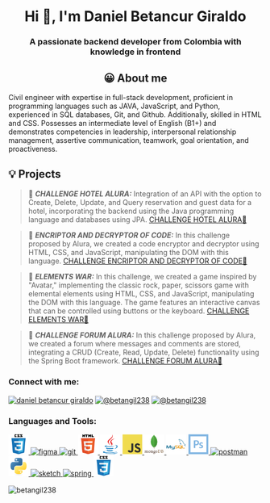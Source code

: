 <h1 align="center">Hi 👋, I'm Daniel Betancur Giraldo</h1>
<h3 align="center">A passionate backend developer from Colombia with knowledge in frontend</h3>
                                                                                           <h2 align="center">😀 About me </h1>  


Civil engineer with expertise in full-stack development, proficient in programming languages such as JAVA, JavaScript, and Python, experienced in SQL databases, Git, and Github. Additionally, skilled in HTML and CSS. Possesses an intermediate level of English (B1+) and demonstrates competencies in leadership, interpersonal relationship management, assertive communication, teamwork, goal orientation, and proactiveness.
## 💡 Projects

> 💬 _***CHALLENGE HOTEL ALURA:***_ Integration of an API with the option to Create, Delete, Update, and Query reservation and guest data for a hotel, incorporating the backend using the Java programming language and databases using JPA. <a href="https://github.com/betangil238/ChallengeHotel">CHALLENGE HOTEL ALURA💬</a>

> 💬 _***ENCRIPTOR AND DECRYPTOR OF CODE:***_ In this challenge proposed by Alura, we created a code encryptor and decryptor using HTML, CSS, and JavaScript, manipulating the DOM with this language. <a href="https://betangil238.github.io/EncriptadorDeCodigo/">CHALLENGE ENCRIPTOR AND DECRYPTOR OF CODE💬</a>

> 💬 _***ELEMENTS WAR:***_ In this challenge, we created a game inspired by "Avatar," implementing the classic rock, paper, scissors game with elemental elements using HTML, CSS, and JavaScript, manipulating the DOM with this language. The game features an interactive canvas that can be controlled using buttons or the keyboard. <a href="https://betangil238.github.io/GuerraDeElementos/">CHALLENGE ELEMENTS WAR💬</a>

> 💬 _***CHALLENGE FORUM ALURA:***_ In this challenge proposed by Alura, we created a forum where messages and comments are stored, integrating a CRUD (Create, Read, Update, Delete) functionality using the Spring Boot framework. <a href="https://github.com/betangil238/Foro">CHALLENGE FORUM ALURA💬</a>

<h3 align="left">Connect with me:</h3>
<p align="left">
<a href="https://www.linkedin.com/in/daniel-betancur-developer/" target="blank"><img align="center" src="https://raw.githubusercontent.com/rahuldkjain/github-profile-readme-generator/master/src/images/icons/Social/linked-in-alt.svg" alt="daniel betancur giraldo" height="30" width="40" /></a>
<a href="https://www.hackerrank.com/betangil238" target="blank"><img align="center" src="https://raw.githubusercontent.com/rahuldkjain/github-profile-readme-generator/master/src/images/icons/Social/hackerrank.svg" alt="@betangil238" height="30" width="40" /></a>
<a href="https://www.codewars.com/users/Mr.Cukarron" target="blank"><img align="center" src="https://raw.githubusercontent.com/rahuldkjain/github-profile-readme-generator/master/src/images/icons/Social/hackerearth.svg" alt="@betangil238" height="30" width="40" /></a>

</p>

<h3 align="left">Languages and Tools:</h3>
<p align="left"> <a href="https://www.w3schools.com/css/" target="_blank" rel="noreferrer"> <img src="https://raw.githubusercontent.com/devicons/devicon/master/icons/css3/css3-original-wordmark.svg" alt="css3" width="40" height="40"/> </a> <a href="https://www.figma.com/" target="_blank" rel="noreferrer"> <img src="https://www.vectorlogo.zone/logos/figma/figma-icon.svg" alt="figma" width="40" height="40"/> </a> <a href="https://git-scm.com/" target="_blank" rel="noreferrer"> <img src="https://www.vectorlogo.zone/logos/git-scm/git-scm-icon.svg" alt="git" width="40" height="40"/> </a> <a href="https://www.w3.org/html/" target="_blank" rel="noreferrer"> <img src="https://raw.githubusercontent.com/devicons/devicon/master/icons/html5/html5-original-wordmark.svg" alt="html5" width="40" height="40"/> </a> <a href="https://www.java.com" target="_blank" rel="noreferrer"> <img src="https://raw.githubusercontent.com/devicons/devicon/master/icons/java/java-original.svg" alt="java" width="40" height="40"/> </a> <a href="https://developer.mozilla.org/en-US/docs/Web/JavaScript" target="_blank" rel="noreferrer"> <img src="https://raw.githubusercontent.com/devicons/devicon/master/icons/javascript/javascript-original.svg" alt="javascript" width="40" height="40"/> </a> <a href="https://www.mongodb.com/" target="_blank" rel="noreferrer"> <img src="https://raw.githubusercontent.com/devicons/devicon/master/icons/mongodb/mongodb-original-wordmark.svg" alt="mongodb" width="40" height="40"/> </a> <a href="https://www.mysql.com/" target="_blank" rel="noreferrer"> <img src="https://raw.githubusercontent.com/devicons/devicon/master/icons/mysql/mysql-original-wordmark.svg" alt="mysql" width="40" height="40"/> </a> <a href="https://www.photoshop.com/en" target="_blank" rel="noreferrer"> <img src="https://raw.githubusercontent.com/devicons/devicon/master/icons/photoshop/photoshop-line.svg" alt="photoshop" width="40" height="40"/> </a> <a href="https://postman.com" target="_blank" rel="noreferrer"> <img src="https://www.vectorlogo.zone/logos/getpostman/getpostman-icon.svg" alt="postman" width="40" height="40"/> </a> <a href="https://www.python.org" target="_blank" rel="noreferrer"> <img src="https://raw.githubusercontent.com/devicons/devicon/master/icons/python/python-original.svg" alt="python" width="40" height="40"/> </a> <a href="https://www.sketch.com/" target="_blank" rel="noreferrer"> <img src="https://www.vectorlogo.zone/logos/sketchapp/sketchapp-icon.svg" alt="sketch" width="40" height="40"/> </a> <a href="https://spring.io/" target="_blank" rel="noreferrer"> <img src="https://www.vectorlogo.zone/logos/springio/springio-icon.svg" alt="spring" width="40" height="40"/> </a> <a href="https://rahuldkjain.github.io/gh-profile-readme-generator/" target="_blank" rel="noreferrer"> <img src="https://raw.githubusercontent.com/devicons/devicon/master/icons/css3/css3-original-wordmark.svg" alt="css3" width="40" height="40"/> </a>  </p>


<img align="center" src="https://github-readme-stats.vercel.app/api/top-langs?username=betangil238&show_icons=true&locale=en&layout=compact" alt="betangil238" />
